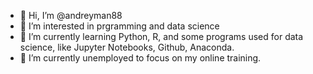 - 👋 Hi, I’m @andreyman88
- 👀 I’m interested in prgramming and data science 
- 🌱 I’m currently learning Python, R, and some programs used for data science, like Jupyter Notebooks, Github, Anaconda. 
- 💞️ I’m currently unemployed to focus on my online training. 


<!---
andreyman88/andreyman88 is a ✨ special ✨ repository because its `README.md` (this file) appears on your GitHub profile.
You can click the Preview link to take a look at your changes.
--->
